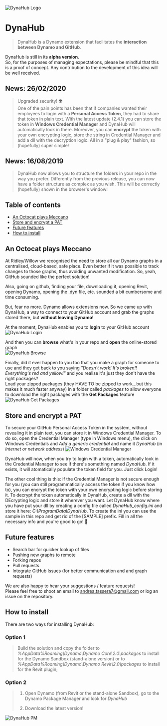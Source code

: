 ![DynaHub Logo](/imgs/DynaHubLogo.png)

# DynaHub
>DynaHub is a Dynamo extension that facilitates the **interaction between Dynamo and GitHub**.

DynaHub is still in its **alpha version**.  
So, for the purposes of managing expectations, please be mindful that this is a proof of concept. Any contribution to the development of this idea will be well received.

## News: 26/02/2020
>Upgraded security! :alien:   
One of the pain points has been that if companies wanted their employees to login with a **Personal Access Token**, they had to share that token in plain text. With the latest update (2.4.1) you can store the token in **Windows Credential Manager** and DynaHub will automatically look in there. Moreover, you can **encrypt** the token with your own encrypting logic, store the string in Credential Manager and add a dll with the decryption logic. All in a "plug & play" fashion, so (hopefully) super simple!
## News: 16/08/2019
>DynaHub now allows you to structure the folders in your repo in the way you prefer. Differently from the previous release, you can now have a folder structure as complex as you wish. This will be correctly (hopefully) shown in the browser's window!

## Table of contents
* [An Octocat plays Meccano](#an-octocat-plays-meccano)
* [Store and encrypt a PAT](#store-and-encrypt-a-PAT)
* [Future features](#future-features)
* [How to install](#how-to-install)

## An Octocat plays Meccano
At Ridley/Willow we recognised the need to store all our Dynamo graphs in a centralised, cloud-based, safe place. Even better if it was possible to track changes to those graphs, thus avoiding unwanted modification. So, yeah, GitHub sounded like the perfect solution!

Also, going on github, finding your file, downloading it, opening Revit, opening Dynamo, opening the .dyn file, etc. sounded a bit cumbersome and time consuming.

But, fear no more. Dynamo allows extensions now. So we came up with DynaHub, a way to connect to your GitHub account and grab the graphs stored there, but **without leaving Dynamo**!

At the moment, DynaHub enables you to **login** to your GitHub account  
![DynaHub Login](/imgs/Login_updated.gif)

And then you can **browse** what's in your repo and **open** the online-stored graph  
![DynaHub Browse](/imgs/Browse.gif)

Finally, did it ever happen to you too that you make a graph for someone to use and they get back to you saying _"Doesn't work! It's broken!! Everything's red and yellow!"_ and you realise it's just they don't have the right packages?  
Load your zipped packages (they HAVE TO be zipped to work...but this makes it much faster anyway) in a folder called _packages_ to allow everyone to download the right packages with the **Get Packages** feature  
![DynaHub Get Packages](/imgs/GetPackages.gif)

## Store and encrypt a PAT
To secure your GitHub Personal Access Token in the system, without revealing it in plain text, you can store it in Windows Credential Manager.
To do so, open the Credential Manager (type in Windows menu), the click on Windows Credentials and *Add a generic credential* and name it *DynaHub* (in *Internet or network address*)
![Windows Credential Manager](/imgs/CredManager.png)

DynaHub will now, when you try to login with a token, automatically look in the Credential Manager to see if there's something named *DynaHub*. If it exists, it will atomatically populate the token field for you. Just click Login!

The other cool thing is this: if the Credential Manager is not secure enough for you (you can still programmatically access the token if you know how to), you can encrypt the token with your own encrypting logic before storing it. To decrypt the token automatically in DynaHub, create a dll with the DEcrypting logic and store it wherever you want. Let DynaHub know where you have put your dll by creating a config file called *DynaHub_config.ini* and store it here: *C:\ProgramData\DynaHub*. To create the ini you can use the sample in this repo and get rid of the [SAMPLE] prefix. Fill in all the necessary info and you're good to go! :space_invader:  

## Future features
* Search bar for quicker lookup of files
* Pushing new graphs to remote
* Forking repos
* Pull requests
* Integrate GitHub Issues (for better communication and and graph requests)

We are also happy to hear your suggestions / feature requests!  
Please feel free to shoot an email to andrea.tassera7@gmail.com or log an issue on the repository.

## How to install
There are two ways for installing DynaHub:  
	
### Option 1
	
> Build the solution and copy the folder to _%AppData%Roaming\Dynamo\Dynamo Core\2.0\packages_ to install for the Dynamo Sandbox (stand-alone version) or to _%AppData%Roaming\Dynamo\Dynamo Revit\2.0\packages_ to install for the Revit plugin;

### Option 2
	
> 1. Open Dynamo (from Revit or the stand-alone Sandbox), go to the Dynamo Package Manager and look for _DynaHub_
>
> 2. Download the latest version!

![DynaHub PM](/imgs/PackageManager.png)
